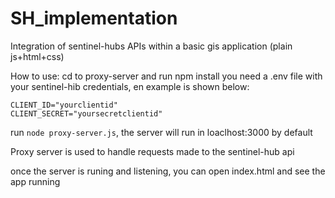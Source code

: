 # SH_implementation
Integration of sentinel-hubs APIs within a basic gis application (plain js+html+css)

How to use:
cd to proxy-server and run npm install
you need a .env file with your sentinel-hib credentials, en example is shown below:

```
CLIENT_ID="yourclientid"
CLIENT_SECRET="yoursecretclientid"
```

run `node proxy-server.js`, the server will run in loaclhost:3000 by default

Proxy server is used to handle requests made to the sentinel-hub api

once the server is runing and listening, you can open index.html and see the app running
